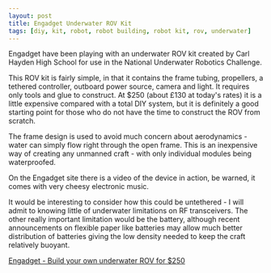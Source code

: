 ```yaml
---
layout: post
title: Engadget Underwater ROV Kit
tags: [diy, kit, robot, robot building, robot kit, rov, underwater]
---
```

Engadget have been playing with an underwater ROV kit created by Carl Hayden High School for use in the National Underwater Robotics Challenge.

This ROV kit is fairly simple, in that it contains the frame tubing, propellers, a tethered controller, outboard power source, camera and light. It requires only tools and glue to construct. At $250 (about £130 at today's rates) it is a little expensive compared with a total DIY system, but it is definitely a good starting point for those who do not have the time to construct the ROV from scratch.

The frame design is used to avoid much concern about aerodynamics - water can simply flow right through the open frame. This is an inexpensive way of creating any unmanned craft - with only individual modules being waterproofed.

On the Engadget site there is a video of the device in action, be warned, it comes with very cheesy electronic music.

It would be interesting to consider how this could be untethered - I will admit to knowing little of underwater limitations on RF transceivers. The other really important limitation would be the battery, although recent announcements on flexible paper like batteries may allow much better distribution of batteries giving the low density needed to keep the craft relatively buoyant.

[Engadget - Build your own underwater ROV for $250](http://www.engadget.com/2007/09/04/build-your-own-underwater-rov-for-250/)
